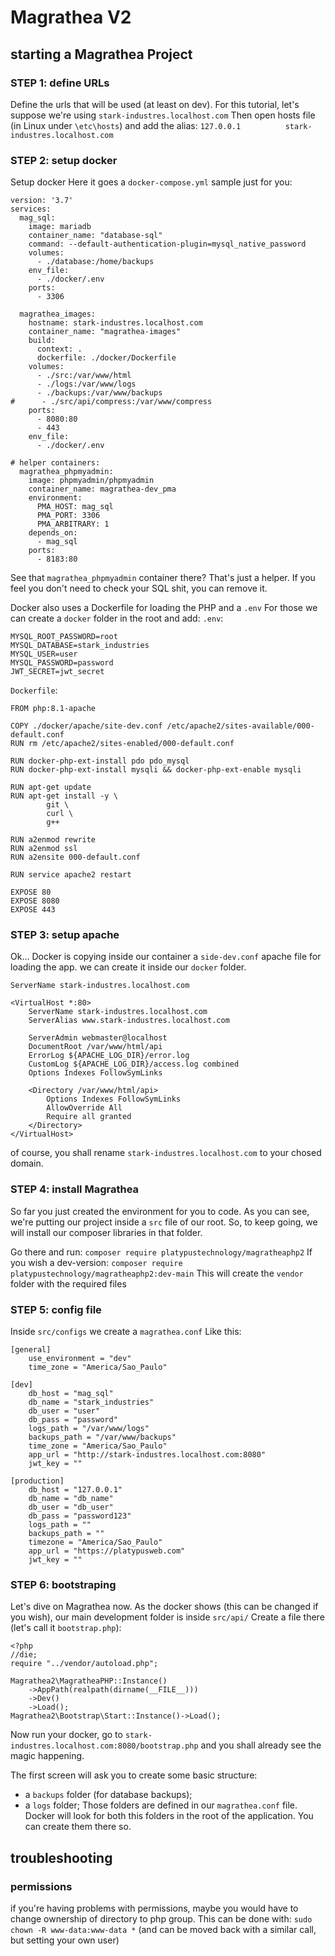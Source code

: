 # Magrathea V2

## starting a Magrathea Project

### STEP 1: define URLs
Define the urls that will be used (at least on dev).
For this tutorial, let's suppose we're using `stark-industres.localhost.com`
Then open hosts file (in Linux under `\etc\hosts`) and add the alias:
`127.0.0.1			stark-industres.localhost.com`

### STEP 2: setup docker
Setup docker
Here it goes a `docker-compose.yml` sample just for you:
```
version: '3.7'
services:
  mag_sql:
    image: mariadb
    container_name: "database-sql"
    command: --default-authentication-plugin=mysql_native_password
    volumes:
      - ./database:/home/backups
    env_file:
      - ./docker/.env
    ports:
      - 3306

  magrathea_images:
    hostname: stark-industres.localhost.com
    container_name: "magrathea-images"
    build:
      context: .
      dockerfile: ./docker/Dockerfile
    volumes: 
      - ./src:/var/www/html
      - ./logs:/var/www/logs
      - ./backups:/var/www/backups
#      - ./src/api/compress:/var/www/compress
    ports:
      - 8080:80
      - 443
    env_file:
      - ./docker/.env

# helper containers:
  magrathea_phpmyadmin:
    image: phpmyadmin/phpmyadmin
    container_name: magrathea-dev_pma
    environment:
      PMA_HOST: mag_sql
      PMA_PORT: 3306
      PMA_ARBITRARY: 1
    depends_on:
      - mag_sql
    ports:
      - 8183:80
```
See that `magrathea_phpmyadmin` container there? That's just a helper.
If you feel you don't need to check your SQL shit, you can remove it.

Docker also uses a Dockerfile for loading the PHP and a `.env`
For those we can create a `docker` folder in the root and add:
`.env`: 
```
MYSQL_ROOT_PASSWORD=root
MYSQL_DATABASE=stark_industries
MYSQL_USER=user
MYSQL_PASSWORD=password
JWT_SECRET=jwt_secret
```

`Dockerfile`: 
```
FROM php:8.1-apache

COPY ./docker/apache/site-dev.conf /etc/apache2/sites-available/000-default.conf
RUN rm /etc/apache2/sites-enabled/000-default.conf

RUN docker-php-ext-install pdo pdo_mysql
RUN docker-php-ext-install mysqli && docker-php-ext-enable mysqli

RUN apt-get update
RUN apt-get install -y \
        git \
        curl \
        g++

RUN a2enmod rewrite
RUN a2enmod ssl
RUN a2ensite 000-default.conf

RUN service apache2 restart

EXPOSE 80
EXPOSE 8080
EXPOSE 443
```

### STEP 3: setup apache
Ok... Docker is copying inside our container a `side-dev.conf` apache file for loading the app. we can create it inside our `docker` folder.
```
ServerName stark-industres.localhost.com

<VirtualHost *:80>
	ServerName stark-industres.localhost.com
	ServerAlias www.stark-industres.localhost.com

	ServerAdmin webmaster@localhost
	DocumentRoot /var/www/html/api
	ErrorLog ${APACHE_LOG_DIR}/error.log
	CustomLog ${APACHE_LOG_DIR}/access.log combined
	Options Indexes FollowSymLinks

	<Directory /var/www/html/api>
		Options Indexes FollowSymLinks
		AllowOverride All
		Require all granted
	</Directory>
</VirtualHost>
```
of course, you shall rename `stark-industres.localhost.com` to your chosed domain.

### STEP 4: install Magrathea
So far you just created the environment for you to code.
As you can see, we're putting our project inside a `src` file of our root. So, to keep going, we will install our composer libraries in that folder.

Go there and run:
`composer require platypustechnology/magratheaphp2`
If you wish a dev-version:
`composer require platypustechnology/magratheaphp2:dev-main`
This will create the `vendor` folder with the required files

### STEP 5: config file
Inside `src/configs` we create a `magrathea.conf`
Like this:
```
[general]
	use_environment = "dev"
	time_zone = "America/Sao_Paulo"

[dev]
	db_host = "mag_sql"
	db_name = "stark_industries"
	db_user = "user"
	db_pass = "password"
	logs_path = "/var/www/logs"
	backups_path = "/var/www/backups"
	time_zone = "America/Sao_Paulo"
	app_url = "http://stark-industres.localhost.com:8080"
	jwt_key = ""

[production]
	db_host = "127.0.0.1"
	db_name = "db_name"
	db_user = "db_user"
	db_pass = "password123"
	logs_path = ""
	backups_path = ""
	timezone = "America/Sao_Paulo"
	app_url = "https://platypusweb.com"
	jwt_key = ""
```

### STEP 6: bootstraping
Let's dive on Magrathea now.
As the docker shows (this can be changed if you wish), our main development folder is inside `src/api/`
Create a file there (let's call it `bootstrap.php`):
```
<?php
//die;
require "../vendor/autoload.php";

Magrathea2\MagratheaPHP::Instance()
	->AppPath(realpath(dirname(__FILE__)))
	->Dev()
	->Load();
Magrathea2\Bootstrap\Start::Instance()->Load();
```

Now run your docker, go to `stark-industres.localhost.com:8080/bootstrap.php` and you shall already see the magic happening.

The first screen will ask you to create some basic structure:
- a `backups` folder (for database backups);
- a `logs` folder;
Those folders are defined in our `magrathea.conf` file.
Docker will look for both this folders in the root of the application. You can create them there so.

## troubleshooting

### permissions
if you're having problems with permissions, maybe you would have to change ownership of directory to php group. This can be done with: 
`sudo chown -R www-data:www-data *`
(and can be moved back with a similar call, but setting your own user)